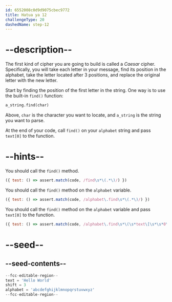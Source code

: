 ```yaml
---
id: 6552008c0d9d9075cbec9772
title: Hatua ya 12
challengeType: 20
dashedName: step-12
---
```


# --description--

The first kind of cipher you are going to build is called a *Caesar* cipher. Specifically, you will take each letter in your message, find its position in the alphabet, take the letter located after 3 positions, and replace the original letter with the new letter.

Start by finding the position of the first letter in the string. One way is to use the built-in `find()` function:

```py
a_string.find(char)
```

Above, `char` is the character you want to locate, and `a_string` is the string you want to parse.

At the end of your code, call `find()` on your `alphabet` string and pass `text[0]` to the function.

# --hints--

You should call the `find()` method.

```js
({ test: () => assert.match(code, /find\s*\(.*\)/) })

```

You should call the `find()` method on the `alphabet` variable.

```js
({ test: () => assert.match(code, /alphabet\.find\s*\(.*\)/) })

```

You should call the `find()` method on the `alphabet` variable and pass `text[0]` to the function.

```js
({ test: () => assert.match(code, /alphabet\.find\s*\(\s*text\[\s*\s*0\s*\]\s*\)/) })

```

# --seed--

## --seed-contents--

```py
--fcc-editable-region--
text = 'Hello World'
shift = 3
alphabet = 'abcdefghijklmnopqrstuvwxyz'
--fcc-editable-region--
```
